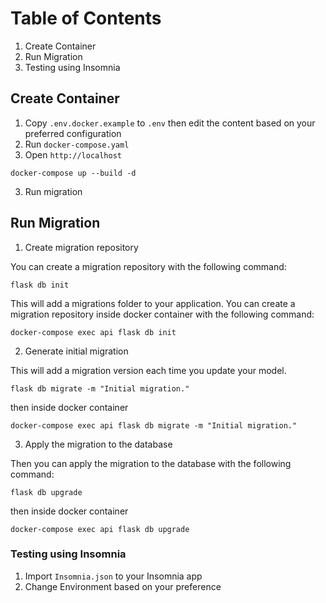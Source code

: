 # Table of Contents
1. Create Container
2. Run Migration
3. Testing using Insomnia

## Create Container
1. Copy `.env.docker.example` to `.env` then edit the content based on your preferred configuration
2. Run `docker-compose.yaml`
3. Open `http://localhost`
```
docker-compose up --build -d
```
3. Run migration

## Run Migration
1. Create migration repository

You can create a migration repository with the following command:
```
flask db init
```
This will add a migrations folder to your application. You can create a migration repository inside docker container with the following command:
```
docker-compose exec api flask db init
```

2. Generate initial migration

This will add a migration version each time you update your model.
```
flask db migrate -m "Initial migration."
```
then inside docker container
```
docker-compose exec api flask db migrate -m "Initial migration."
```

3. Apply the migration to the database

Then you can apply the migration to the database with the following command:
```
flask db upgrade
```
then inside docker container
```
docker-compose exec api flask db upgrade
```

### Testing using Insomnia
1. Import `Insomnia.json` to your Insomnia app
2. Change Environment based on your preference
